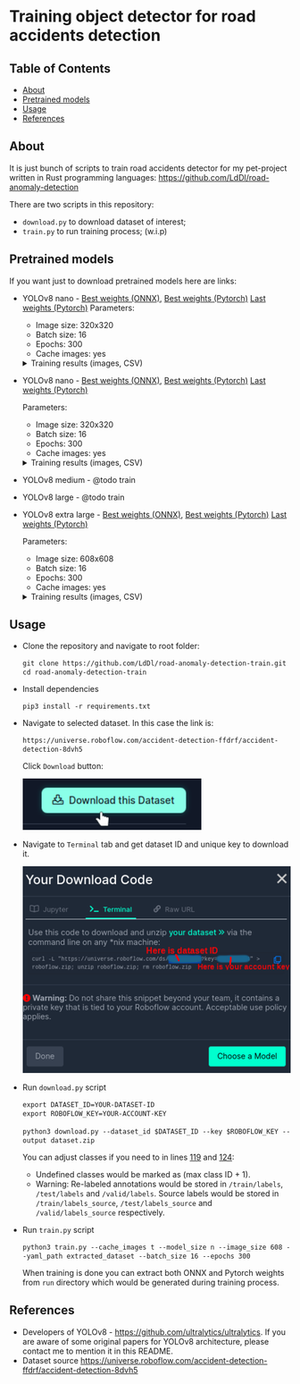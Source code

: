 # Training object detector for road accidents detection

## Table of Contents
- [About](#about)
- [Pretrained models](#pretrained-models)
- [Usage](#usage)
- [References](#references)

## About
It is just bunch of scripts to train road accidents detector for my pet-project written in Rust programming languages: https://github.com/LdDl/road-anomaly-detection

There are two scripts in this repository:
- `download.py` to download dataset of interest;
- `train.py` to run training process; (w.i.p)

## Pretrained models

If you want just to download pretrained models here are links:
- YOLOv8 nano - [Best weights (ONNX)](https://github.com/LdDl/road-anomaly-detection-train/releases/download/v0.2.0/best_nano.onnx), [Best weights (Pytorch)](https://github.com/LdDl/road-anomaly-detection-train/releases/download/v0.2.0/best_nano.pt) [Last weights (Pytorch)](https://github.com/LdDl/road-anomaly-detection-train/releases/download/v0.2.0/last_nano.pt)
  Parameters:
  - Image size: 320x320
  - Batch size: 16
  - Epochs: 300
  - Cache images: yes

  <details>
    <summary>Training results (images, CSV)</summary>
    
    Training and validation batches examples are [here](runs/detect/nano/)

    | <img src="runs/detect/nano/results.png" width="640"> | 
    |:--:| 
    | Results . Corresponding CSV is [here](runs/detect/nano/results.csv) |

    | <img src="runs/detect/nano/confusion_matrix.png" width="640"> | 
    |:--:| 
    | *Confusion matrix* |

    | <img src="runs/detect/nano/confusion_matrix_normalized.png" width="640"> | 
    |:--:| 
    | *Normalized confusion matrix* |
  
    | <img src="runs/detect/nano/F1_curve.png" width="640"> | 
    |:--:| 
    | *F1 Curve* |

    | <img src="runs/detect/nano/P_curve.png" width="640"> | 
    |:--:| 
    | *P Curve* |

    | <img src="runs/detect/nano/R_curve.png" width="640"> | 
    |:--:| 
    | *R Curve* |

    | <img src="runs/detect/nano/PR_curve.png" width="640"> | 
    |:--:| 
    | *PR Curve* |

    | <img src="runs/detect/nano/labels.jpg" width="640"> | 
    |:--:| 
    | *Labels* |

    | <img src="runs/detect/nano/labels_correlogram.jpg" width="640"> | 
    |:--:| 
    | *Labels correlogram* |

  </details>

- YOLOv8 nano - [Best weights (ONNX)](https://github.com/LdDl/road-anomaly-detection-train/releases/download/v0.2.0/best_small.onnx), [Best weights (Pytorch)](https://github.com/LdDl/road-anomaly-detection-train/releases/download/v0.2.0/best_small.pt) [Last weights (Pytorch)](https://github.com/LdDl/road-anomaly-detection-train/releases/download/v0.2.0/last_small.pt)

  Parameters:
  - Image size: 320x320
  - Batch size: 16
  - Epochs: 300
  - Cache images: yes

  <details>
    <summary>Training results (images, CSV)</summary>
    
    Training and validation batches examples are [here](runs/detect/small/)

    | <img src="runs/detect/small/results.png" width="640"> | 
    |:--:| 
    | Results . Corresponding CSV is [here](runs/detect/small/results.csv) |

    | <img src="runs/detect/small/confusion_matrix.png" width="640"> | 
    |:--:| 
    | *Confusion matrix* |

    | <img src="runs/detect/small/confusion_matrix_normalized.png" width="640"> | 
    |:--:| 
    | *Normalized confusion matrix* |
  
    | <img src="runs/detect/small/F1_curve.png" width="640"> | 
    |:--:| 
    | *F1 Curve* |

    | <img src="runs/detect/small/P_curve.png" width="640"> | 
    |:--:| 
    | *P Curve* |

    | <img src="runs/detect/small/R_curve.png" width="640"> | 
    |:--:| 
    | *R Curve* |

    | <img src="runs/detect/small/PR_curve.png" width="640"> | 
    |:--:| 
    | *PR Curve* |

    | <img src="runs/detect/small/labels.jpg" width="640"> | 
    |:--:| 
    | *Labels* |

    | <img src="runs/detect/small/labels_correlogram.jpg" width="640"> | 
    |:--:| 
    | *Labels correlogram* |

  </details>

- YOLOv8 medium - @todo train
- YOLOv8 large - @todo train
- YOLOv8 extra large - [Best weights (ONNX)](https://github.com/LdDl/road-anomaly-detection-train/releases/download/v0.2.0/best_small.onnx), [Best weights (Pytorch)](https://github.com/LdDl/road-anomaly-detection-train/releases/download/v0.2.0/best_small.pt) [Last weights (Pytorch)](https://github.com/LdDl/road-anomaly-detection-train/releases/download/v0.2.0/last_small.pt)

  Parameters:
  - Image size: 608x608
  - Batch size: 16
  - Epochs: 300
  - Cache images: yes

  <details>
    <summary>Training results (images, CSV)</summary>
    
    Training and validation batches examples are [here](runs/detect/extra_large/)

    | <img src="runs/detect/extra_large/results.png" width="640"> | 
    |:--:| 
    | Results . Corresponding CSV is [here](runs/detect/extra_large/results.csv) |

    | <img src="runs/detect/extra_large/confusion_matrix.png" width="640"> | 
    |:--:| 
    | *Confusion matrix* |

    | <img src="runs/detect/extra_large/confusion_matrix_normalized.png" width="640"> | 
    |:--:| 
    | *Normalized confusion matrix* |
  
    | <img src="runs/detect/extra_large/F1_curve.png" width="640"> | 
    |:--:| 
    | *F1 Curve* |

    | <img src="runs/detect/extra_large/P_curve.png" width="640"> | 
    |:--:| 
    | *P Curve* |

    | <img src="runs/detect/extra_large/R_curve.png" width="640"> | 
    |:--:| 
    | *R Curve* |

    | <img src="runs/detect/extra_large/PR_curve.png" width="640"> | 
    |:--:| 
    | *PR Curve* |

    | <img src="runs/detect/extra_large/labels.jpg" width="640"> | 
    |:--:| 
    | *Labels* |

    | <img src="runs/detect/extra_large/labels_correlogram.jpg" width="640"> | 
    |:--:| 
    | *Labels correlogram* |

  </details>

## Usage
* Clone the repository and navigate to root folder:
  ```shell
  git clone https://github.com/LdDl/road-anomaly-detection-train.git
  cd road-anomaly-detection-train
  ```

* Install dependencies
  ```shell
  pip3 install -r requirements.txt
  ```

* Navigate to selected dataset. In this case the link is:
  ```
  https://universe.roboflow.com/accident-detection-ffdrf/accident-detection-8dvh5
  ```

  Click `Download` button:

  <img src="docs/screenshot_2.png" width="320">

* Navigate to `Terminal` tab and get dataset ID and unique key to download it.

  <img src="docs/screenshot_1.png" width="480">

* Run `download.py` script
  ```shell
  export DATASET_ID=YOUR-DATASET-ID
  export ROBOFLOW_KEY=YOUR-ACCOUNT-KEY
  
  python3 download.py --dataset_id $DATASET_ID --key $ROBOFLOW_KEY --output dataset.zip
  ```

  You can adjust classes if you need to in lines [119](download.py#L119) and [124](download.py#L124):
    - Undefined classes would be marked as (max class ID + 1).
    - Warning: Re-labeled annotations would be stored in `/train/labels`, `/test/labels` and `/valid/labels`. Source labels would be stored in `/train/labels_source`, `/test/labels_source` and `/valid/labels_source` respectively.


* Run `train.py` script
  ```shell
  python3 train.py --cache_images t --model_size n --image_size 608 --yaml_path extracted_dataset --batch_size 16 --epochs 300
  ```

  When training is done you can extract both ONNX and Pytorch weights from `run` directory which would be generated during training process.

## References
* Developers of YOLOv8 - https://github.com/ultralytics/ultralytics. If you are aware of some original papers for YOLOv8 architecture, please contact me to mention it in this README.
* Dataset source https://universe.roboflow.com/accident-detection-ffdrf/accident-detection-8dvh5
